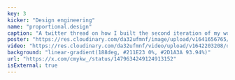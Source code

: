 ```yaml
---
key: 3
kicker: "Design engineering"
name: "proportional.design"
caption: "A twitter thread on how I built the second iteration of my woodworking studio website."
poster: "https://res.cloudinary.com/da32ufmnf/image/upload/v1641656765/ohiosveryown/a7fokwce9f4scj9xpdtz.jpg"
video: "https://res.cloudinary.com/da32ufmnf/video/upload/v1642203208/ovo-3.6/00_etahea.mp4"
background: "linear-gradient(188deg, #211E23 0%, #2D1A3A 93.94%)"
url: "https://x.com/cmykw_/status/1479634249124913152"
isExternal: true
---
```

